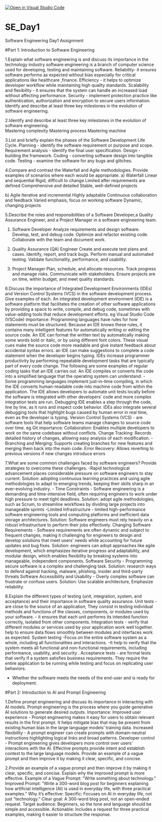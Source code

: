 [![Open in Visual Studio Code](https://classroom.github.com/assets/open-in-vscode-2e0aaae1b6195c2367325f4f02e2d04e9abb55f0b24a779b69b11b9e10269abc.svg)](https://classroom.github.com/online_ide?assignment_repo_id=18390411&assignment_repo_type=AssignmentRepo)
# SE_Day1
Software Engineering Day1 Assignment


#Part 1: Introduction to Software Engineering

1.Explain what software engineering is and discuss its importance in the technology industry
 software engineering is a branch of computer science used for developing, testing and maintaining software.
 Reliability- it ensures software performs as expected without bias especially for critical applications like healthcare ,finance. 
 Efficiency - it helps to optimize developer workflow while maintaining high quality standards.
 Scalability and flexibility - it ensures that the system can handle an increased load without affecting performance.
 Security - implement protection practice like authentication, authorization and encryption to secure users information. Identify and describe at least three key milestones in the evolution of software engineering.

2.Identify and describe at least three key milestones in the evolution of software engineering.  
 Mastering complexity
 Mastering process
 Mastering machine

3.List and briefly explain the phases of the Software Development Life Cycle.
 Planning - identify the software requirement or purpose and scope.
 Requirement analysis - identify the final user specification. 
 Design - building the framework. 
 Coding - converting software design into tangible code.
 Testing - examine the software for any bugs and glitches.
 
4.Compare and contrast the Waterfall and Agile methodologies. Provide examples of scenarios where each would be appropriate.
 a) Waterfall
Linear and sequential
Rigid, difficult to change
Limited after requirements are defined
Comprehensive and detailed
Stable, well-defined projects

 b) Agile
Iterative and incremental
Highly adaptable
Continuous collaboration and feedback
Varied emphasis, focus on working software
Dynamic, changing projects

5.Describe the roles and responsibilities of a Software Developer,a Quality Assurance Engineer, and a Project Manager in a software engineering team.
1. Software Developer
Analyze requirements and design software.
Develop, test, and debug code.
Optimize and refactor existing code.
Collaborate with the team and document work.

2. Quality Assurance (QA) Engineer
Create and execute test plans and cases.
Identify, report, and track bugs.
Perform manual and automated testing.
Validate functionality, performance, and usability.
3. Project Manager
Plan, schedule, and allocate resources.
Track progress and manage risks.
Communicate with stakeholders.
Ensure projects are on time, within budget, and meet quality standards.

6.Discuss the importance of Integrated Development Environments (IDEs) and Version Control Systems (VCS) in the software development process. Give examples of each.
An integrated development environment (IDE) is a software platform that facilitates the creation of other software applications by providing a space to write, compile, and debug code, sometimes with value-adding tools that reduce development efforts. eg Visual Studio Code (VSCode)
importance:
Programming languages have rules for how statements must be structured. Because an IDE knows these rules, it contains many intelligent features for automatically writing or editing the source code.
An IDE can format the written text by automatically making some words bold or italic, or by using different font colors. These visual cues make the source code more readable and give instant feedback about accidental syntax errors.
an IDE can make suggestions to complete a code statement when the developer begins typing.
IDEs increase programmer productivity by performing repeatable development tasks that are typically part of every code change. The following are some examples of regular coding tasks that an IDE carries out.
An IDE compiles or converts the code into a simplified language that the operating system can understand. - Some programming languages implement just-in-time compiling, in which the IDE converts human-readable code into machine code from within the application.
The IDE allows developers to automate unit tests locally before the software is integrated with other developers' code and more complex integration tests are run.
Debugging IDE enables a step through the code, line by line, as it runs and inspect code behavior. IDEs also integrate several debugging tools that highlight bugs caused by human error in real time, even as the developer is typing.
Version Control Systems (VCS) - are software tools that help software teams manage changes to source code over time. eg Git
importance:
Collaboration: Enables multiple developers to work on the same codebase without conflicts.
Change Tracking: Records detailed history of changes, allowing easy analysis of each modification. 
-Branching and Merging: Supports creating branches for new features and merging them back into the main code.
Error Recovery: Allows reverting to previous versions if new changes introduce errors

7.What are some common challenges faced by software engineers? Provide strategies to overcome these challenges.
-Rapid technological advancement places considerable pressure on software engineers to stay current.
 Solution: adopting continuous learning practices and using agile methodologies to adapt to emerging trends, keeping their skills sharp in an ever-evolving industry. -
 Time Constraints - Software engineering is a demanding and time-intensive field, often requiring engineers to work under high pressure to meet tight deadlines.
 Solution: adopt agile methodologies, such as Scrum, to streamline workflows by dividing large projects into manageable sprints 
-Limited Infrastructure - limited high-performance software engineering tools and computing platforms and inefficient data storage architectures. 
 Solution: Software engineers must rely heavily on a robust infrastructure to perform their jobs effectively.
 Changing Software Requirements - Software requirements are often dynamic and subject to frequent changes, making it challenging for engineers to design and develop solutions that meet users' needs while accounting for future updates and bug fixes. 
Solution: engineers can adopt approaches like agile development, which emphasizes iterative progress and adaptability, and modular design, which enables flexibility by breaking systems into manageable, independent components.
Software Security - Programming secure software is a complex and challenging task. 
Solution: research ways to defend against hacking, malware, phishing, insider and third-party threats
Software Accessibility and Usability - Overly complex software can frustrate or confuse users. 
Solution: Use scalable architecture, Emphasize reliability.

8.Explain the different types of testing (unit, integration, system, and acceptance) and their importance in software quality assurance.
Unit tests - are close to the source of an application, They consist in testing individual methods and functions of the classes, components, or modules used by your software. - it ensures that each unit performs its intended function correctly, isolated from other components.
Integration tests - verify that different modules or services used by your application work well together.
help to ensure data flows smoothly between modules and interfaces work as expected.
 System testing -Focus on the entire software system as a whole, including all functionalities and interactions.
 -It help to verify that the system meets all functional and non-functional requirements, including performance, usability, and security .
Acceptance tests - are formal tests that verify if a system satisfies business requirements. They require the entire application to be running while testing and focus on replicating user behaviors. 
- Whether the software meets the needs of the end-user and is ready for deployment.

#Part 2: Introduction to AI and Prompt Engineering

1.Define prompt engineering and discuss its importance in interacting with AI models.
Prompt engineering  is the process where you guide generative AI solutions to generate desired outputs.
 Importance:
 Improved user experience - Prompt engineering makes it easy for users to obtain relevant results in the first prompt. It helps mitigate bias that may be present from existing human bias in the large language models’ 
 training data.
 Increased flexibility - A prompt engineer can create prompts with domain-neutral instructions highlighting logical links and broad patterns.
 Developer control - Prompt engineering gives developers more control over users' interactions with the AI. Effective prompts provide intent and establish context to the large language models. Provide an example of a 
 vague prompt and then improve it by making it clear, specific, and concise.

2.Provide an example of a vague prompt and then improve it by making it clear, specific, and concise. Explain why the improved prompt is more effective.
Example of a Vague Prompt:
"Write something about technology."
Improved Prompt:
"Write a 300-word blog post for beginners explaining how artificial intelligence (AI) is used in everyday life, with three practical examples."
Why it’s effective:
Specific: Focuses on AI in everyday life, not just "technology."
Clear goal: A 300-word blog post, not an open-ended request.
Target audience: Beginners, so the tone and language should be simple and accessible.
Actionable: Includes a request for three practical examples, making it easier to structure the response.






